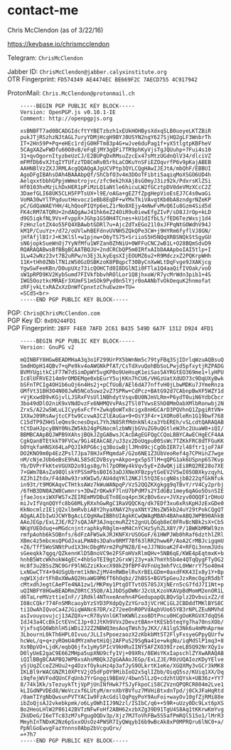 # contact-me
Chris McClendon (as of 3/22/16)

https://keybase.io/chrismcclendon

Telegram: ```ChrisMcClendon```<br>

Jabber ID: ```ChrisMcClendon@jabber.calyxinstitute.org```<br>
OTR Fingerprint: ```FD574349 AE4474EC BE669F2C 7AECD755 4C917942```

ProtonMail: ```Chris.McClendon@protonmail.ch```

        -----BEGIN PGP PUBLIC KEY BLOCK-----
        Version: OpenPGP.js v0.10.1-IE
        Comment: http://openpgpjs.org

        xsBNBFT7ad0BCADGIdcftYYBETzbzh1xEUkHOHBysXdxq5LB0uoyeLKTZBiR
        pukJTjRSzhzNJtAGL7uryYDMjHcgH9BYJ0USYN2ngY627SjHQ2gLF3WnbrTh
        IT+2Hn59P+Pq+eHEc1rdjG0HFTm83p4G+wJve6duPag1f+yX5tlgtpKBFheV
        5CAgXAZwFWDfu60O8vB/eFqEjMY3gQFi7TR9phKyVjsTgJQUuhp+7Fui4s10
        31+qvOgornItyzbeUzCJ/E2BUPqDxRMsuZzcEx47sMtzUGdnQlV34/dlciVZ
        mFMfDb6vXJtqIYTUfzzTD8CmRvB5rhLaCOKuYnSFiEZOqvrfP6v9pKajABEB
        AAHNBlVzZXJJRMLAcgQQAQgAJgUCVPtp3QYLCQgHAwIJEJtA/mbQhF/EBBUI
        AgoDFgIBAhsDAh4BAAAbpQf/ShCbfO3v4m3DOoTFibti5aqiqMoXSGO6UD4h
        AelqxxtbbhGPpjmWmotrojvc/zfc9ek2hXAj8sG0myJ3iz92k/PdxrsKlZSi
        Hf0103hxMzjLhDxHER1pPiMzLQ1aNtle6hicuLW2fGCztpDV0deVMzXCcC2Z
        3DaefGLI68UK5CLH5FPTsUX+l9E/oAGa+gEZ7fZpgHepVioEsEJ7C4s0waGi
        VoMA30wYlTPqduutHevocz1eBb8EqDF+wYMxTkiVAvqtKb0bA8zndgrNZeKP
        pC/GdQaWAEYHH/4LhQooPIQYp6eLZ1rNo8XEjy4mNwFvMvQ6Iu8Gzm4Sid5d
        FK4cRM7ATQRU+2ndAQgAwJ41hk6eZ24OiR9u0iewEfgZIvP/sD8JJrOp+kLD
        d9G5iqkfNL9Vs+FvppX+JGhp1GS0H4TCnes+kU1dIfbL5/fED6TezWxsj1d4
        FzHnzlotZX4o55FQ4XBAwbtGDRl7u+AjcZdTxEGo21l0xJFPqNtGOWdhV94J
        kM1P/CuuYz+/d72/oUVlwhBEFdnvUVNH5ZQkQPe3CW+j9HYRm6fyflVJ8GN/
        jHfAfjlBIrJ+K3KlSl+w1pjnw+O6yTS75+SriioS5H5NQqXRBSNQkStSgyGU
        sN6jopkSueWnOj7YyNfMfu1WFZan0ZhNiU+0WFFuCNC2wB1L+O28BQmSdvD9
        RQARAQABwsBfBBgBCAATBQJU+2ndCRCbQP5m0IRfxAIbDAAApboIAI5tlp+I
        1Lw42wNz23vt7B2uRPw/n3Ej3LkyEqsXIjEOUMZ6u2+R9MdczxZ2PQKrpWHh
        11K+tHh0ZNblTN1zWS0GzDSBKzoK8PBqpcT30ByCnXwWLtDqFvge9JXAKjcg
        YgwSwFeeKBn/D0upUXz73icQOHCTd0I8DGlNIi0FTla1Q4aaQifIVOak/voO
        sW1pRPD9KV2KybSumd7FIVkfbbvhROlLor1Q8jhxoW/R7ycMrWdn3pib1+4S
        IWG5OoztkcMRAEr3XUmFS1mSOk9Pyd0n5lYjr0oAANbTvOkOequK2hnmofat
        zRFjvkLtxRAZxXzDnWfCpnxtzChuEwzm+TU=
        =SCd5<br>
        -----END PGP PUBLIC KEY BLOCK-----
 

PGP: ```Chris@ChrisMcClendon.com```<br>
PGP Key ID: ```0xD9244FD1```<br>
PGP Fingerprint: ```2BFF F4E0 7AFD 2C61 B435 549D 6A7F 1312 D924 4FD1```<br>

        -----BEGIN PGP PUBLIC KEY BLOCK-----
        Version: GnuPG v2

        mQINBFY8HGwBEADMHaA3q3o1F299UrPX5bWnNm5c79tyFBq3SjIDrlqWzuAQBsuQ
        SmdHOpH14QBv7+qPe9kv4oAWGNkPfAT/CsTdXvuQohBbSoLPwjd5pfxytjRZPADG
        BVMYUgitkCiF77W7dSimDpWY5vgKP0o9UeHsqK1eiSas5AYRGtEO369me1+lyHPU
        Ic8lUFRVE214m9rOMDEMqe0xbEurY5ujKKn7hCU6/VHGzUatXdUD73c9DqUXyBwk
        bSFnTPCIg4OH1b6uOj6n4Hs2j+pCfUoB/AEl6dA77nffvH0jLbwMDKu7JYmeRnza
        GMfVt31BH3O4N08JwN5NCo5uwz2vZ7SPRw+CdPcz+BAtG92d7CAbnpBwXF5WZY1d
        +VjKxwdB9vKGjvlLJSRxFVsUl1NBhdytVsqvBU0NJmVLRm+P6ydT0uiN6YdbCbcr
        3bo49dDlO2niK9xVNdDvzFx6NHMQVvPAs2TSl0TVwsEShD8MmOabXMlbRonwbj2N
        ZrxS/A22w5WLuLICyy6xFcfY+Zwkq0oWTx8cigx8nHGCArD3PQVhnQ1ZpgiRtVN+
        1XXwJ09RsAwjtcCFtw9CcvwAICZlEAuGa+9+OsY3F4r+1XORo0leRn1G19bwf768
        C15dTP9ZHHSleQms9cnesDqvL7YhJN85RfMdnkNl4za3YbEREh/vSLcdtQARAQAB
        tCtDaHJpcyBNY0NsZW5kb24gPGNocmlzbWNjbGVuZG9uQGtleWJhc2UuaW8+iQI/
        BBMBCAApBQJWPB9XAhsjBQkJZgGABwsJCAcDAgEGFQgCCQoLBBYCAwECHgECF4AA
        CgkQan8TEtkkT9FVCw/9Gi4EAkCAE/uJ3zx2DoUqpu00SsWc7TZKkFRC8dTFGuKK
        b0YqkfaHNSX64LaPQJIkRPG6cjq3BoiwBjlJMn09cjCgObIER7zl48ftr1joF7AF
        DO2KNO9m0p4EzZPsl7Jpa78HJxFMqmdaF/G2o6NE1Z3UbVeoRef4g7CPHinZ7wge
        nM/cNjeJUb6eBsE9hAL585dCDVBsyy+Akpo+gx5pSTlM+qQPG1ak6USpnp657Kvp
        Yb/DVPrFkKteVGUXD2o91gs8g/hl7pORWy4kVqv5yE+ZdwQKjiEi8RQ2RE28o7XE
        7+GWm7BAsZa98QlskYPSSmPbsB0I63aDJXNeXFBzpytGeEV2V5wI05OBXkyzqyhL
        XZJh1Ztdx/F4dA0w93rxKWIw5/AU4dqYKl2NKJl5tQ3EscgN8sjbB222qfGkNfuk
        in93t/t9MOKAqvCTHtksAWz7kWuWANpqP/Vz52QQZKXgkgg9qTBvY/rV4Cy2prbj
        /6fHB3DN0A2W8Cwmnrs+3DwZrOKwkF7lnU7bPdM7s2YIdGBz1mey6qAGo5OsnSIE
        jfaeJosxiWXFWS7xZEIREmMVDBuETn8Eoq4pn3KzBOv6xv+JVXzyv0OQQF1rDHoU
        miJvIfVqnQQYfc8bG6MLyRXxhGwRgC1RaVQQCKq/dk7EDf3xu6xRsKpHJzExGDe0
        KkNocmlzIE1jQ2xlbmRvbiA8Y2hyaXNAY2hyaXNtY2NsZW5kb24uY29tPokCQgQT
        AQgALAIbIwUJCWYBgAcLCQgHAwIBBhUIAgkKCwQWAgMBAh4BAheABQJWPB90AhkB
        AAoJEGp/ExLZJE/R27sQAJAP3AJnqcmuRZ2t2gnULQGqb8eC0FRvBcNBk2sX+Cb5
        NKqYUEOduq+eMGdcnjntraphkyR0glm+mM4CnYCHz5yhZLX8Y/P/1BWKbMRWl9zn
        rmfpAohb6kSOBnfs/6dFzAFWSwkJRJKNFXrUSOGoF/61HWPJWb0hRaf6dzthlZRl
        XBmc4z5mbcmsQPGdJxaLPWA0s3Dahv0RMT7Bf63lRR2hww6P/AoA2CrMBJcigqmU
        +Z6/Tff5WoSNNtPud1X3HcDbgMVrm2PqPN2B/E+eJJ7NUoaK2F4+RFQi3nnmJUds
        sGeeqkk7qgq/QZkennKlD5BnoVC9e2FSFoHVxRlmQHv+5NB6qE/KWE4pEqtmxK+b
        hnhB5WtcWkhokW4gEC+4hbSoTEI9gt2GrxWj23y+ak7hmYh5b4e4QTqQygFTyOG2
        Hc8f3u2BSsZNC0GrF9lNGZziKkxcX98kZ9fBPF4VFnUq3mhfVcL0HWrrY7So40m4
        LxNGwCTY4+94USgUbrmt1kNnZjMV4nRWBelRvXrBELGDm+0axdFKK43Ix8y1Y+Bp
        nqW1XjdrtFhBxXWwAQ2HsaWG9M6fT6hOqbz/2hBSS+BGV5pGeuJzxRmcOgzR5dbT
        cMtxdhJegtCAePTe4NA1zw1/MKPmy1PtqOTTvtOS785JXjNErn5cG7fdJ7I1Nt+p
        uQINBFY8HGwBEADRmZ0RtC35Q8/A1JbDSpDWNrJ2cULKzoVKAVpBdMomM2enOR1L
        d6TaLreMVzttieInF//1Rdkl4NTnxeAnehn4PGedupapQLBQvSplz2DvbuixZ2/d
        I08cCQkr774FnSMRcaoybYzSYD3PXdpQyZzYGro3jVCrHCiGL2CBDddTMKlBYS8C
        ti1OwAhIQvoCa4ZJGiqWANc67DR/x272eeOnR0PVdAqbVUo65YB3rNPLZEuNMVhd
        asIvouyovujcj13AZQXv+cR78yVnlGKTmKWNlzxo8DtPncu0HCgOoKRGVX7dqQS6
        IdJ43a4CcBkIctEVnCIJp+0JJtKh9VVx2DevztBAn+tKESb5teqYg7ha70nsXOb/
        VjxfsqSQ6WbhlH5iWDi2J2Z2NBWQ3msAoqTWsh3yJKX//A1lgS3Nk6u4mMnAprme
        3LbournL0kTh6HPL0Ivuo/JLLIsPpoezaozX2zKbkbMt5T2FlyFxsyeGPpyQUrfw
        hcWeL/q+q+zyROmU4dMYzmhetHiQj2AFPuS29SgNa41e+wkgNu/iqMdSlP1mq3+8
        Xs9BpVO+LjdK/eqbQ6jfx1yHy5PIcV9kHRuIINY5AFZXO39IrzeLB5Q92NrXQy1v
        D0lyUeE2gaC9E662MHpa5upXNU9cfy1Vj+09XRs/0EWsYKxIapschlZYXwARAQAB
        iQIlBBgBCAAPBQJWPBxsAhsMBQkJZgGAAAoJEGp/ExLZJE/R0zUQAIozKDyYElve
        ySjUqZCceZ2HUu2+g4DzxfOykuHz4p3afJyS9OLkrtK1eKe/XGQXMy3vGCr3kMK8
        IKLBl9rWACGNZR10XPtV2jO5dFpOY9MibIoO2x5qlIZbb/OiqQ5sz/KUiq1XX/Dq
        i9qfejWVFodQUnCFqUnbJYrGnggi9BEmV/4bwn5lLzQ+cdzhtUQYsk+UB36z+YY7
        8/74k1Kk/sTezuykTtjVpPjUnINfHwk7fSJyFkpoCi58C2VznQPQRCR804m2Lve1
        kLIGdNPVDEd8/WeVczxf6LUtyM/mrnXbYBVfuz7MVHiBtxdnTpd/j0CkJFaHqRtd
        /0amTIYgNbQwsunPVTYACIw9FzAcGdilQqPqyPoY9AuFoi+wayOv10gfZjRMi88e
        ibZoQjsAJ2vkebkpmk/o6LyOWhIIJ9N2zl/ISIbC/q6++59R+uUzy0Dc9Lxt6pXS
        Bo2HeoLHlW2P86142BVTzNFwFoHf2ABH62xzbXZg39D91TgU4S8Aq1tKKrwKmYvg
        ZkUDeG/I6eTTc83zM7sPgugOQDv3p/Xjz7MJToVhFBw5S5afPmRQl515o1/lMrR3
        MmyhInTNDxK2Nz6pSxxOUsOz4PWSR7IyQWqybI6b9wBcAk8xP0MPRQru6lNC0+a/
        PpNlGoEwvgFazYnnns0Abp2bVcguQrv/
        =+7h7
        -----END PGP PUBLIC KEY BLOCK-----
